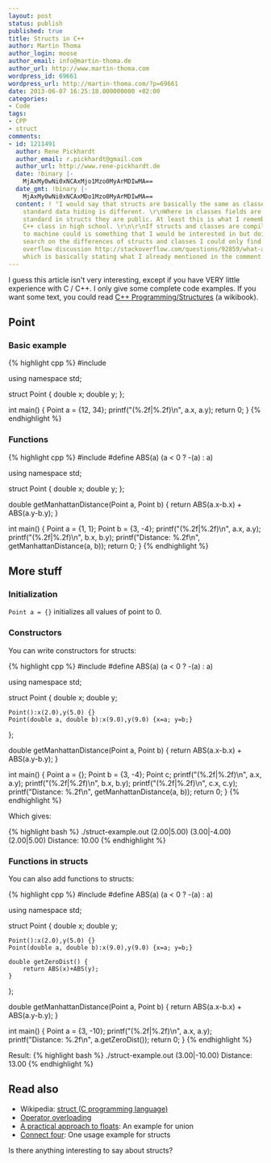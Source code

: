 ```yaml
---
layout: post
status: publish
published: true
title: Structs in C++
author: Martin Thoma
author_login: moose
author_email: info@martin-thoma.de
author_url: http://www.martin-thoma.com
wordpress_id: 69661
wordpress_url: http://martin-thoma.com/?p=69661
date: 2013-06-07 16:25:18.000000000 +02:00
categories:
- Code
tags:
- CPP
- struct
comments:
- id: 1211491
  author: Rene Pickhardt
  author_email: r.pickhardt@gmail.com
  author_url: http://www.rene-pickhardt.de
  date: !binary |-
    MjAxMy0wNi0xNCAxMjo1Mzo0MyArMDIwMA==
  date_gmt: !binary |-
    MjAxMy0wNi0xNCAxMDo1Mzo0MyArMDIwMA==
  content: ! "I would say that structs are basically the same as classes only the
    standard data hiding is different. \r\nWhere in classes fields are private by
    standard in structs they are public. At least this is what I remember from my
    C++ class in high school. \r\n\r\nIf structs and classes are compiled differently
    to machine could is something that I would be interested in but doing a google
    search on the differences of structs and classes I could only find this stack
    overflow discussion http://stackoverflow.com/questions/92859/what-are-the-differences-between-struct-and-class-in-c
    which is basically stating what I already mentioned in the comment."
---
```

I guess this article isn't very interesting, except if you have VERY little experience with C / C++. I only give some complete code examples. If you want some text, you could read <a href="http://en.wikibooks.org/wiki/C%2B%2B_Programming/Structures">C++ Programming/Structures</a> (a wikibook).

<h2>Point</h2>
<h3>Basic example</h3>
{% highlight cpp %}
#include <iostream>

using namespace std;

struct Point {
    double x;
    double y;
};

int main() {
    Point a = {12, 34};
    printf("(%.2f|%.2f)\n", a.x, a.y);
    return 0;
}
{% endhighlight %}

<h3>Functions</h3>
{% highlight cpp %}
#include <iostream>
#define ABS(a) (a < 0 ? -(a) : a)

using namespace std;

struct Point {
    double x;
    double y;
};

double getManhattanDistance(Point a, Point b) {
    return ABS(a.x-b.x) + ABS(a.y-b.y);
}

int main() {
    Point a = {1, 1};
    Point b = {3, -4};
    printf("(%.2f|%.2f)\n", a.x, a.y);
    printf("(%.2f|%.2f)\n", b.x, b.y);
    printf("Distance: %.2f\n", getManhattanDistance(a, b));
    return 0;
}
{% endhighlight %}

<h2>More stuff</h2>
<h3>Initialization</h3>
<code>Point a = {}</code> initializes all values of point to 0.

<h3>Constructors</h3>
You can write constructors for structs:

{% highlight cpp %}
#include <iostream>
#define ABS(a) (a < 0 ? -(a) : a)

using namespace std;

struct Point {
    double x;
    double y;

    Point():x(2.0),y(5.0) {}
    Point(double a, double b):x(9.0),y(9.0) {x=a; y=b;}
};

double getManhattanDistance(Point a, Point b) {
    return ABS(a.x-b.x) + ABS(a.y-b.y);
}

int main() {
    Point a = {};
    Point b = {3, -4};
    Point c;
    printf("(%.2f|%.2f)\n", a.x, a.y);
    printf("(%.2f|%.2f)\n", b.x, b.y);
    printf("(%.2f|%.2f)\n", c.x, c.y);
    printf("Distance: %.2f\n", getManhattanDistance(a, b));
    return 0;
}
{% endhighlight %}

Which gives:

{% highlight bash %}
./struct-example.out 
(2.00|5.00)
(3.00|-4.00)
(2.00|5.00)
Distance: 10.00
{% endhighlight %}

<h3>Functions in structs</h3>
You can also add functions to structs:

{% highlight cpp %}
#include <iostream>
#define ABS(a) (a < 0 ? -(a) : a)

using namespace std;

struct Point {
    double x;
    double y;

    Point():x(2.0),y(5.0) {}
    Point(double a, double b):x(9.0),y(9.0) {x=a; y=b;}

    double getZeroDist() {
        return ABS(x)+ABS(y);
    }
};

double getManhattanDistance(Point a, Point b) {
    return ABS(a.x-b.x) + ABS(a.y-b.y);
}

int main() {
    Point a = {3, -10};
    printf("(%.2f|%.2f)\n", a.x, a.y);
    printf("Distance: %.2f\n", a.getZeroDist());
    return 0;
}
{% endhighlight %}

Result:
{% highlight bash %}
./struct-example.out 
(3.00|-10.00)
Distance: 13.00
{% endhighlight %}

<h2>Read also</h2>
<ul>
  <li>Wikipedia: <a href="http://en.wikipedia.org/wiki/Struct_(C_programming_language)">struct (C programming language)</a></li>
  <li><a href="http://martin-thoma.com/c-operator-overloading/" title="C++ Operator overloading">Operator overloading</a></li>
  <li><a href="http://martin-thoma.com/a-practical-approach-to-floats/">A practical approach to floats</a>: An example for union</li>
  <li><a href="http://martin-thoma.com/how-do-hash-functions-work/">Connect four</a>: One usage example for structs</li>
</ul>

Is there anything interesting to say about structs?
